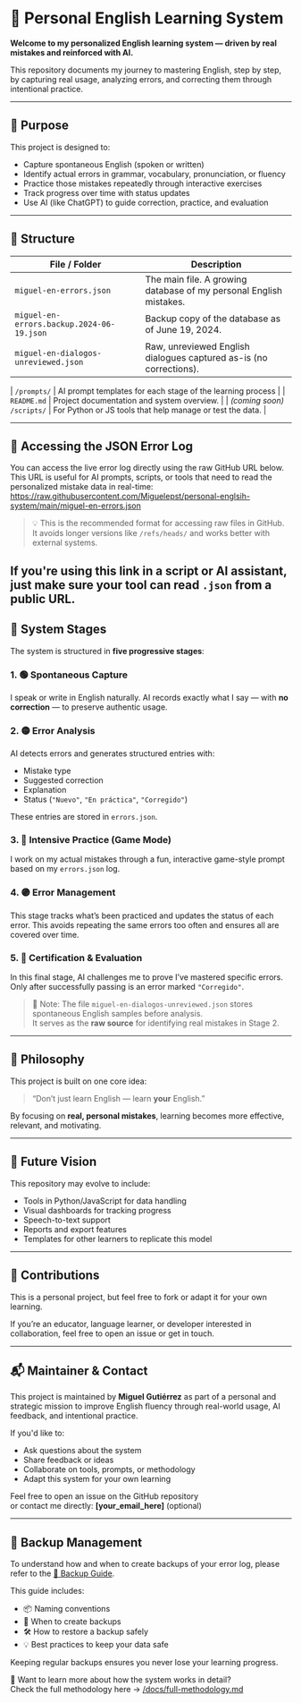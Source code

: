 # 📘 Personal English Learning System

**Welcome to my personalized English learning system — driven by real mistakes and reinforced with AI.**

This repository documents my journey to mastering English, step by step, by capturing real usage, analyzing errors, and correcting them through intentional practice.

---

## 🎯 Purpose

This project is designed to:

- Capture spontaneous English (spoken or written)
- Identify actual errors in grammar, vocabulary, pronunciation, or fluency
- Practice those mistakes repeatedly through interactive exercises
- Track progress over time with status updates
- Use AI (like ChatGPT) to guide correction, practice, and evaluation

---

## 📁 Structure

| File / Folder                        | Description                                                           |
|-------------------------------------|------------------------------------------------------------------------|
| `miguel-en-errors.json`                  | The main file. A growing database of my personal English mistakes.     |
| `miguel-en-errors.backup.2024-06-19.json`| Backup copy of the database as of June 19, 2024.                       |
| `miguel-en-dialogos-unreviewed.json`     | Raw, unreviewed English dialogues captured as-is (no corrections).     |


| `/prompts/`                         | AI prompt templates for each stage of the learning process             |
| `README.md`                         | Project documentation and system overview.                             |
| *(coming soon)* `/scripts/`         | For Python or JS tools that help manage or test the data.              |


---

## 🔗 Accessing the JSON Error Log

You can access the live error log directly using the raw GitHub URL below.  
This URL is useful for AI prompts, scripts, or tools that need to read the personalized mistake data in real-time:
https://raw.githubusercontent.com/Miguelepst/personal-englsih-system/main/miguel-en-errors.json

> 💡 This is the recommended format for accessing raw files in GitHub.  
It avoids longer versions like `/refs/heads/` and works better with external systems.

If you're using this link in a script or AI assistant, just make sure your tool can read `.json` from a public URL.
---

## 🧩 System Stages

The system is structured in **five progressive stages**:

### 1. 🟢 Spontaneous Capture
I speak or write in English naturally. AI records exactly what I say — with **no correction** — to preserve authentic usage.

### 2. 🟡 Error Analysis
AI detects errors and generates structured entries with:
- Mistake type
- Suggested correction
- Explanation
- Status (`"Nuevo"`, `"En práctica"`, `"Corregido"`)

These entries are stored in `errors.json`.

### 3. 🔵 Intensive Practice (Game Mode)
I work on my actual mistakes through a fun, interactive game-style prompt based on my `errors.json` log.

### 4. 🟣 Error Management
This stage tracks what’s been practiced and updates the status of each error. This avoids repeating the same errors too often and ensures all are covered over time.

### 5. 🔴 Certification & Evaluation
In this final stage, AI challenges me to prove I’ve mastered specific errors. Only after successfully passing is an error marked `"Corregido"`.

> 🔎 Note: The file `miguel-en-dialogos-unreviewed.json` stores spontaneous English samples before analysis.  
> It serves as the **raw source** for identifying real mistakes in Stage 2.

---



## 🧠 Philosophy

This project is built on one core idea:  
> “Don’t just learn English — learn **your** English.”

By focusing on **real, personal mistakes**, learning becomes more effective, relevant, and motivating.

---

## 🚀 Future Vision

This repository may evolve to include:

- Tools in Python/JavaScript for data handling
- Visual dashboards for tracking progress
- Speech-to-text support
- Reports and export features
- Templates for other learners to replicate this model

---

## 🤝 Contributions

This is a personal project, but feel free to fork or adapt it for your own learning.

If you’re an educator, language learner, or developer interested in collaboration, feel free to open an issue or get in touch.

---

## 📬 Maintainer & Contact

This project is maintained by **Miguel Gutiérrez** as part of a personal and strategic mission to improve English fluency through real-world usage, AI feedback, and intentional practice.

If you'd like to:

- Ask questions about the system
- Share feedback or ideas
- Collaborate on tools, prompts, or methodology
- Adapt this system for your own learning

Feel free to open an issue on the GitHub repository  
or contact me directly: **[your_email_here]** (optional)


---

## 🧰 Backup Management

To understand how and when to create backups of your error log, please refer to the [📄 Backup Guide](./BACKUP_GUIDE.md).

This guide includes:

- 📦 Naming conventions
- 🔁 When to create backups
- 🛠 How to restore a backup safely
- 💡 Best practices to keep your data safe

Keeping regular backups ensures you never lose your learning progress.


📘 Want to learn more about how the system works in detail?  
Check the full methodology here → [/docs/full-methodology.md](./docs/full-methodology.md)


